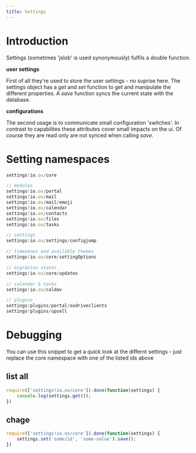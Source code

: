 ```yaml
---
title: Settings
---
```


# Introduction

Settings (sometimes 'jslob' is used synonymously) fulfils a double function. 

**user settings**

First of all they're used to store the user settings - no suprise here. 
The settings object has a _get_ and _set_ function to get and manipulate the different properties. 
A _save_ function syncs the current state with the database. 

**configurations**

The second usage is to communicate small configuration 'switches'. 
In contrast to capabilites these attributes cover small impacts on the ui.
Of course they are read only are not synced when calling _save_.

# Setting namespaces

```javascript
settings!io.ox/core

// modules
settings!io.ox/portal
settings!io.ox/mail
settings!io.ox/mail/emoji
settings!io.ox/calendar
settings!io.ox/contacts
settings!io.ox/files
settings!io.ox/tasks

// settings
settings!io.ox/settings/configjump

// timezones and available themes
settings!io.ox/core/settingOptions

// migration states
settings!io.ox/core/updates

// calendar & tasks
settings!io.ox/caldav

// plugins
settings!plugins/portal/oxdriveclients
settings!plugins/upsell
```

# Debugging

You can use this snippet to get a quick look at the differnt settings - just replace the core namespace with one of the listed ids above

## list all

```javascript
require(['settings!io.ox/core']).done(function(settings) {
    console.log(settings.get());
})
```

## chage

```javascript
require(['settings!io.ox/core']).done(function(settings) {
    settings.set('some/id', 'some-value').save();
})
```
